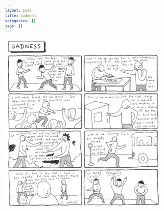 ```yaml
---
layout: post
title: sadness
categories: []
tags: []
---
```


[![alt](/assets/img/blog/2004/sadness-1200w.jpg)](/assets/img/blog/2004/sadness-1200w.jpg)
